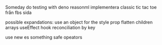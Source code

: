Someday do testing with deno
reasonml
implementera classic tic tac toe från fbs sida

possible expandations:
use an object for the style prop
flatten children arrays
useEffect hook
reconciliation by key

use new es something safe opeators
